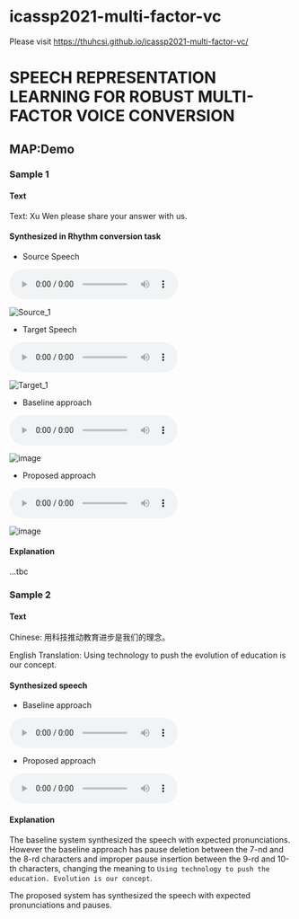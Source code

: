 # icassp2021-multi-factor-vc
Please visit https://thuhcsi.github.io/icassp2021-multi-factor-vc/
# SPEECH REPRESENTATION LEARNING FOR ROBUST MULTI-FACTOR VOICE CONVERSION


## MAP:Demo

### Sample 1

#### Text
Text: Xu Wen please share your answer with us.

#### Synthesized in Rhythm conversion task

* Source Speech
<audio controls>
  <source src="audios/Demo_1/Source/p225_003_001.wav" />
Your browser does not support the audio element.
</audio>
<div>

![Source_1](https://github.com/thuhcsi/icassp2021-multi-factor-vc/blob/main/images/Demo_1/Baseline/P+R+T/test_withOUT_C.jpg?raw=true)


* Target Speech
<audio controls>
  <source src="audios/Demo_1/Source/p225_003_001.wav" />
Your browser does not support the audio element.
</audio>
<div>

![Target_1](https://github.com/thuhcsi/icassp2021-multi-factor-vc/blob/main/images/Demo_1/Baseline/P%2BR%2BT/test_withOUT_C.jpg)


* Baseline approach
<audio controls>
  <source src="audios/Demo_1/Source/p225_003_001.wav" />
Your browser does not support the audio element.
</audio>
<div>

![image](https://github.com/thuhcsi/icassp2021-multi-factor-vc/blob/main/images/Demo_1/Baseline/P%2BR%2BT/test_withOUT_C.jpg)


* Proposed approach
<audio controls>
  <source src="audios/Demo_1/Source/p225_003_001.wav" />
Your browser does not support the audio element.
</audio>
<div>

![image](https://github.com/thuhcsi/icassp2021-multi-factor-vc/blob/main/images/Demo_1/Baseline/P%2BR%2BT/test_withOUT_C.jpg)


#### Explanation

...tbc


### Sample 2

#### Text

Chinese: 用科技推动教育进步是我们的理念。

English Translation: Using technology to push the evolution of education is our concept.

#### Synthesized speech

* Baseline approach
<audio controls>
  <source src="https://github.com/thuhcsi/interspeech2019-tts-samples/raw/master/sample2-baseline.wav" type="audio/wav">
Your browser does not support the audio element.
</audio>

* Proposed approach
<audio controls>
  <source src="https://github.com/thuhcsi/interspeech2019-tts-samples/raw/master/sample2-proposed.wav" type="audio/wav">
Your browser does not support the audio element.
</audio>

#### Explanation

The baseline system synthesized the speech with expected pronunciations.
However the baseline approach has pause deletion between the 7-nd and the 8-rd characters and improper pause insertion between the 9-rd and 10-th characters,
changing the meaning to `Using technology to push the education. Evolution is our concept`.

The proposed system has synthesized the speech with expected pronunciations and pauses.
